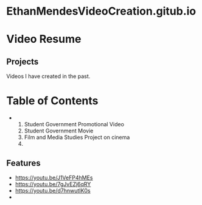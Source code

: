 # EthanMendesVideoCreation.gitub.io
# Video Resume 

## Projects
Videos I have created in the past.

# Table of Contents
- 1) Student Government Promotional Video
  2) Student Government Movie
  3) Film and Media Studies Project on cinema
  4) 
## Features
- https://youtu.be/J1VeFP4hMEs
- https://youtu.be/7gJvEZj6qRY
- https://youtu.be/d7hnwutIK0s
- 
